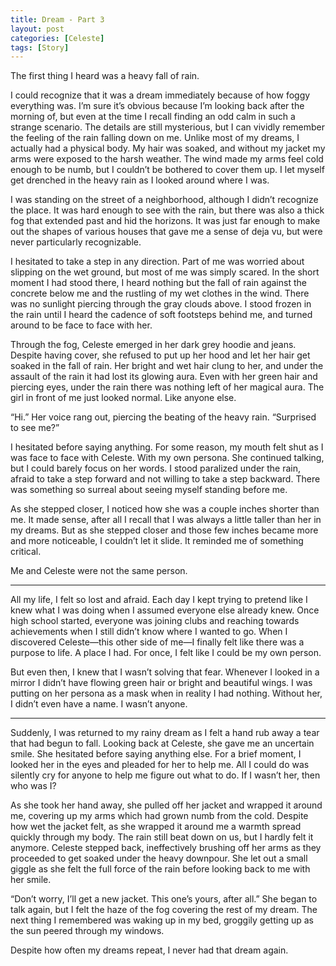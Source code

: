 ```yaml
---
title: Dream - Part 3
layout: post
categories: [Celeste]
tags: [Story]
---
```

The first thing I heard was a heavy fall of rain.

I could recognize that it was a dream immediately because of how foggy everything was. I’m sure it’s obvious because I’m looking back after the morning of, but even at the time I recall finding an odd calm in such a strange scenario. The details are still mysterious, but I can vividly remember the feeling of the rain falling down on me. Unlike most of my dreams, I actually had a physical body. My hair was soaked, and without my jacket my arms were exposed to the harsh weather. The wind made my arms feel cold enough to be numb, but I couldn’t be bothered to cover them up. I let myself get drenched in the heavy rain as I looked around where I was.

I was standing on the street of a neighborhood, although I didn’t recognize the place. It was hard enough to see with the rain, but there was also a thick fog that extended past and hid the horizons. It was just far enough to make out the shapes of various houses that gave me a sense of deja vu, but were never particularly recognizable. 

I hesitated to take a step in any direction. Part of me was worried about slipping on the wet ground, but most of me was simply scared. In the short moment I had stood there, I heard nothing but the fall of rain against the concrete below me and the rustling of my wet clothes in the wind. There was no sunlight piercing through the gray clouds above. I stood frozen in the rain until I heard the cadence of soft footsteps behind me, and turned around to be face to face with her.

Through the fog, Celeste emerged in her dark grey hoodie and jeans. Despite having cover, she refused to put up her hood and let her hair get soaked in the fall of rain. Her bright and wet hair clung to her, and under the assault of the rain it had lost its glowing aura. Even with her green hair and piercing eyes, under the rain there was nothing left of her magical aura. The girl in front of me just looked normal. Like anyone else.

“Hi.” Her voice rang out, piercing the beating of the heavy rain. “Surprised to see me?”

I hesitated before saying anything. For some reason, my mouth felt shut as I was face to face with Celeste. With my own persona. She continued talking, but I could barely focus on her words. I stood paralized under the rain, afraid to take a step forward and not willing to take a step backward. There was something so surreal about seeing myself standing before me.

As she stepped closer, I noticed how she was a couple inches shorter than me. It made sense, after all I recall that I was always a little taller than her in my dreams. But as she stepped closer and those few inches became more and more noticeable, I couldn’t let it slide. It reminded me of something critical.

Me and Celeste were not the same person.

-------------------------------------------------------------------------------------------------------------------------------

All my life, I felt so lost and afraid. Each day I kept trying to pretend like I knew what I was doing when I assumed everyone else already knew. Once high school started, everyone was joining clubs and reaching towards achievements when I still didn’t know where I wanted to go. When I discovered Celeste—this other side of me—I finally felt like there was a purpose to life. A place I had. For once, I felt like I could be my own person.

But even then, I knew that I wasn’t solving that fear. Whenever I looked in a mirror I didn’t have flowing green hair or bright and beautiful wings. I was putting on her persona as a mask when in reality I had nothing. Without her, I didn’t even have a name. I wasn’t anyone.

-------------------------------------------------------------------------------------------------------------------------------
	
Suddenly, I was returned to my rainy dream as I felt a hand rub away a tear that had begun to fall. Looking back at Celeste, she gave me an uncertain smile. She hesitated before saying anything else. For a brief moment, I looked her in the eyes and pleaded for her to help me. All I could do was silently cry for anyone to help me figure out what to do. If I wasn’t her, then who was I?

As she took her hand away, she pulled off her jacket and wrapped it around me, covering up my arms which had grown numb from the cold. Despite how wet the jacket felt, as she wrapped it around me a warmth spread quickly through my body. The rain still beat down on us, but I hardly felt it anymore. Celeste stepped back, ineffectively brushing off her arms as they proceeded to get soaked under the heavy downpour. She let out a small giggle as she felt the full force of the rain before looking back to me with her smile.

“Don’t worry, I’ll get a new jacket. This one’s yours, after all.” She began to talk again, but I felt the haze of the fog covering the rest of my dream. The next thing I remembered was waking up in my bed, groggily getting up as the sun peered through my windows.

Despite how often my dreams repeat, I never had that dream again.
